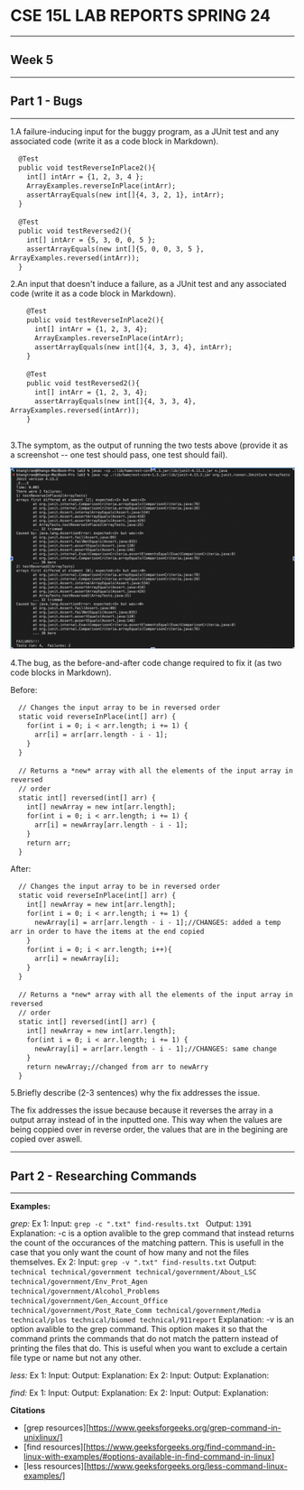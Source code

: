 # CSE 15L LAB REPORTS SPRING 24

---
## Week 5
---
## Part 1 - Bugs
---

1.A failure-inducing input for the buggy program, as a JUnit test and any associated code (write it as a code block in Markdown).
  ```
    @Test
    public void testReverseInPlace2(){
      int[] intArr = {1, 2, 3, 4 };
      ArrayExamples.reverseInPlace(intArr);
      assertArrayEquals(new int[]{4, 3, 2, 1}, intArr);
    }
  
    @Test
    public void testReversed2(){
      int[] intArr = {5, 3, 0, 0, 5 };
      assertArrayEquals(new int[]{5, 0, 0, 3, 5 }, ArrayExamples.reversed(intArr));
    }

  ```
2.An input that doesn't induce a failure, as a JUnit test and any associated code (write it as a code block in Markdown).
  ```
      @Test
      public void testReverseInPlace2(){
        int[] intArr = {1, 2, 3, 4};
        ArrayExamples.reverseInPlace(intArr);
        assertArrayEquals(new int[]{4, 3, 3, 4}, intArr);
      }
    
      @Test
      public void testReversed2(){
        int[] intArr = {1, 2, 3, 4};
        assertArrayEquals(new int[]{4, 3, 3, 4}, ArrayExamples.reversed(intArr));
      }
    
  ```
3.The symptom, as the output of running the two tests above (provide it as a screenshot -- one test should pass, one test should fail).

![Image](https://github.com/VolumeZer0/cse15L-lab-reports-fa24/blob/main/Screen%20Shot%202024-05-04%20at%201.12.07%20AM.png?raw=true)

4.The bug, as the before-and-after code change required to fix it (as two code blocks in Markdown).

Before:
  ```
    // Changes the input array to be in reversed order
    static void reverseInPlace(int[] arr) {
      for(int i = 0; i < arr.length; i += 1) {
        arr[i] = arr[arr.length - i - 1];
      }
    }
  
    // Returns a *new* array with all the elements of the input array in reversed
    // order
    static int[] reversed(int[] arr) {
      int[] newArray = new int[arr.length];
      for(int i = 0; i < arr.length; i += 1) {
        arr[i] = newArray[arr.length - i - 1];
      }
      return arr;
    }
  ```
After:
  ```
    // Changes the input array to be in reversed order
    static void reverseInPlace(int[] arr) {
      int[] newArray = new int[arr.length];
      for(int i = 0; i < arr.length; i += 1) {
        newArray[i] = arr[arr.length - i - 1];//CHANGES: added a temp arr in order to have the items at the end copied
      }
      for(int i = 0; i < arr.length; i++){
        arr[i] = newArray[i];
      }
    }
  
    // Returns a *new* array with all the elements of the input array in reversed
    // order
    static int[] reversed(int[] arr) {
      int[] newArray = new int[arr.length];
      for(int i = 0; i < arr.length; i += 1) {
        newArray[i] = arr[arr.length - i - 1];//CHANGES: same change
      }
      return newArray;//changed from arr to newArry
    }
  ```
5.Briefly describe (2-3 sentences) why the fix addresses the issue.

  The fix addresses the issue because because it reverses the array in a output array instead of in the inputted one. This way when the values are being coppied over in reverse   order, the values that are in the begining are copied over aswell.

---
## Part 2 - Researching Commands
---
  __Examples:__
    
  _grep:_
    Ex 1:
    Input:
      ```
      grep -c ".txt" find-results.txt 
      ```
    Output:
      ```
        1391
      ```
    Explanation:
    -c is a option avalible to the grep command that instead returns the count of the occurances of the matching pattern. This is usefull in the case that you only want the count of how many and not the files themselves.
    Ex 2:
    Input:
      ```
        grep -v ".txt" find-results.txt
      ```
    Output:
      ```
      technical
      technical/government
      technical/government/About_LSC
      technical/government/Env_Prot_Agen
      technical/government/Alcohol_Problems
      technical/government/Gen_Account_Office
      technical/government/Post_Rate_Comm
      technical/government/Media
      technical/plos
      technical/biomed
      technical/911report
      ```
    Explanation:
    -v is an option avalible to the grep command. This option makes it so that the command prints the commands that do not match the pattern instead of printing the files that do. This is useful when you want to exclude a certain file type or name but not any other.
    
  _less:_
    Ex 1:
    Input:
    Output:
    Explanation:
    Ex 2:
    Input:
    Output:
    Explanation:
    
  _find:_
    Ex 1:
    Input:
    Output:
    Explanation:
    Ex 2:
    Input:
    Output:
    Explanation:
    
  __Citations__
  * [grep resources][https://www.geeksforgeeks.org/grep-command-in-unixlinux/]
  * [find resources][https://www.geeksforgeeks.org/find-command-in-linux-with-examples/#options-available-in-find-command-in-linux]
  * [less resources][https://www.geeksforgeeks.org/less-command-linux-examples/]


